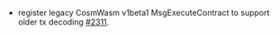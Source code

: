 * register legacy CosmWasm v1beta1 MsgExecuteContract to support older tx decoding [#2311](https://github.com/provenance-io/provenance/issues/2311).
